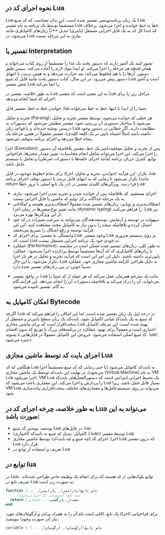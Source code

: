 ## نحوه اجرای کد در Lua

Lua یک زبان برنامه‌نویسی تفسیر شده است. این بدان معناست که کد منبع Lua مستقیماً توسط یک برنامه به نام مفسر Lua خط به خط خوانده و اجرا می‌شود. برخلاف زبان‌های کامپایلری مانند C++ که ابتدا کل کد به یک فایل اجرایی مستقل (باینری) تبدیل می‌شود، در Lua نیازی به این مرحله نیست.

## تفسیر یا Interpretation


تصور کنید یک آشپز دارید که دستور پخت یک غذا را مستقیماً از روی کتاب می‌خواند و همان لحظه هر مرحله را اجرا می‌کند. او ابتدا مواد لازم را آماده می‌کند، سپس طبق دستور، آن‌ها را با هم مخلوط می‌کند، بعد حرارت می‌دهد و به همین ترتیب تا انتهای دستور پیش می‌رود. در این مثال، کتاب دستور پخت مانند فایل کد منبع Lua است و آشپز نقش مفسر Lua را ایفا می‌کند.

به طور خلاصه، تفسیر در Lua به این معنی است که مفسر Lua مراحل زیر را برای اجرای کد شما انجام می‌دهد:

خواندن خط به خط: مفسر فایل .lua شما را از ابتدا تا انتها، خط به خط می‌خواند.

تجزیه و تحلیل (Parsing): هر خطی که خوانده می‌شود، توسط مفسر تجزیه و تحلیل می‌شود تا ساختار دستوری آن بررسی شود. مفسر مطمئن می‌شود که دستورات به درستی نوشته شده‌اند و با قواعد زبان Lua مطابقت دارند. اگر خطایی در دستور وجود داشته باشد (مثلاً اشتباه تایپی در یک کلمه کلیدی)، مفسر معمولاً در همین مرحله یک پیغام خطا می‌دهد و اجرای برنامه متوقف می‌شود.

اجرا (Execution): پس از تجزیه و تحلیل موفقیت‌آمیز یک خط، مفسر بلافاصله آن دستور را اجرا می‌کند. این اجرا می‌تواند شامل انجام محاسبات، تغییر مقدار متغیرها، فراخوانی توابع، کنترل جریان برنامه (مانند اجرای حلقه‌ها یا دستورات شرطی) و تعامل با سیستم عامل باشد.

تکرار: این فرآیند (خواندن، تجزیه و تحلیل، اجرا) برای تمام خطوط موجود در فایل .lua تکرار می‌شود تا زمانی که به انتهای فایل برسد یا دستور توقف اجرای برنامه (مانند return در یک تابع اصلی یا بروز خطا) فرا رسد.
ویژگی‌های کلیدی تفسیر در Lua:

* اجرای مستقیم: کد بلافاصله پس از خوانده شدن و تجزیه شدن اجرا می‌شود. نیازی به یک مرحله جداگانه برای تولید کد ماشین یا فایل اجرایی نیست.
* انعطاف‌پذیری و پویایی: زبان‌های تفسیر شده معمولاً انعطاف‌پذیرتر هستند و امکاناتی مانند تغییر نوع متغیرها در زمان اجرا (dynamic typing) را فراهم می‌کنند. Lua نیز از این ویژگی‌ها بهره می‌برد.
* سهولت در توسعه و آزمایش: توسعه‌دهندگان می‌توانند به سرعت تغییرات در کد خود اعمال کرده و بلافاصله نتیجه را بدون نیاز به کامپایل مجدد مشاهده کنند. این امر فرآیند توسعه و رفع اشکال را تسریع می‌بخشد.
* وابستگی به مفسر: برای اجرای کد Lua، وجود مفسر Lua بر روی سیستم ضروری است. کد Lua به خودی خود یک برنامه اجرایی مستقل نیست.
* عملکرد (Performance): به طور کلی، زبان‌های تفسیر شده ممکن است در مقایسه با زبان‌های کامپایلری که کد آن‌ها مستقیماً توسط پردازنده اجرا می‌شود، عملکرد پایین‌تری داشته باشند. دلیل این امر این است که فرآیند تجزیه و تحلیل در هر بار اجرا تکرار می‌شود. با این حال، Lua به دلیل طراحی کارآمد ماشین مجازی خود، عملکرد نسبتاً خوبی در بین زبان‌های تفسیر شده دارد.
+ در واقع، مفسر Lua مانند یک مترجم همزمان عمل می‌کند که هر جمله از کد شما را می‌خواند، آن را درک می‌کند و بلافاصله دستورات آن را انجام می‌دهد. این فرآیند گام به گام، تفسیر نامیده می‌شود.

## امکان کامپایل به Bytecode

اگرچه Lua در درجه اول یک زبان تفسیر شده است، اما این امکان را فراهم می‌کند که کد منبع به یک بایت‌کد میانی کامپایل شود. بایت‌کد یک زبان سطح پایین‌تر و مستقل از سخت‌افزار است که برای ماشین مجازی Lua بهینه شده است. این مرحله کامپایل اختیاری است و معمولاً برای بهبود عملکرد در برنامه‌های بزرگ یا توزیع کد بدون افشای کد منبع اصلی استفاده می‌شود. خروجی این کامپایل معمولاً در فایل‌هایی با پسوند .luac ذخیره می‌شود.

## اجرای بایت کد توسط ماشین مجازی Lua

هنگامی که کد Lua به بایت‌کد کامپایل می‌شود (یا حتی زمانی که کد منبع مستقیماً اجرا می‌شود)، در نهایت این بایت‌کد توسط یک ماشین مجازی (Virtual Machine) به نام VM Lua اجرا می‌شود. VM Lua یک محیط اجرایی انتزاعی است که دستورالعمل‌های بایت‌کد را پردازش و اجرا می‌کند. این معماری باعث می‌شود که Lua بسیار قابل حمل باشد، زیرا VM Lua می‌تواند بر روی سیستم‌عامل‌ها و معماری‌های مختلف سخت‌افزاری پیاده‌سازی شود.

## به طور خلاصه، چرخه اجرای کد در Lua می‌تواند به این صورت باشد:

* توسعه: نوشتن کد منبع Lua در فایل‌های .lua.
 * (اختیاری) کامپایل: تبدیل کد منبع به بایت‌کد (.luac) توسط مفسر Lua.
 * اجرا: اجرای کد (چه منبع و چه بایت‌کد) توسط ماشین مجازی Lua که درون مفسر Lua قرار دارد.
 * تعریف و استفاده از توابع در Lua

## توابع در lua
در Lua، توابع بلوک‌هایی از کد هستند که برای انجام یک وظیفه خاص طراحی شده‌اند. تعریف تابع در Lua به صورت زیر است:
```lua
function نام_تابع(پارامتر1, پارامتر2, ...)
  -- بدنه تابع (دستوراتی که اجرا می‌شوند)
  return مقدار_بازگشتی -- (اختیاری)
end
```

برای فراخوانی (اجرا) یک تابع، کافی است نام آن را به همراه پرانتز و آرگومان‌های مورد نیاز (در صورت وجود) بنویسید:
```lua
variable = نام_تابع(آرگومان1, آرگومان2, ...)
```
